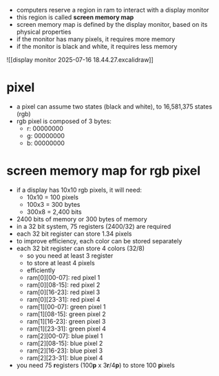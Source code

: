 - computers reserve a region in ram to interact with a display monitor
- this region is called **screen memory map**
- screen memory map is defined by the display monitor, based on its physical properties
- if the monitor has many pixels, it requires more memory
- if the monitor is black and white, it requires less memory

![[display monitor 2025-07-16 18.44.27.excalidraw]]

# pixel
- a pixel can assume two states (black and white), to 16,581,375 states (rgb)
- rgb pixel is composed of 3 bytes:
	- r: 00000000
	- g: 00000000
	- b: 00000000
# screen memory map for rgb pixel
- if a display has 10x10 rgb pixels, it will need:
	- 10x10 = 100 pixels
	- 100x3 = 300 bytes
	- 300x8 = 2,400 bits
- 2400 bits of memory or 300 bytes of memory
- in a 32 bit system, 75 registers (2400/32) are required
- each 32 bit register can store 1.34 pixels
- to improve efficiency, each color can be stored separately
- each 32 bit register can store 4 colors (32/8)
	- so you need at least 3 register
	- to store at least 4 pixels
	- efficiently
	- ram\[0]\[00-07]: red pixel 1
	- ram\[0]\[08-15]: red pixel 2
	- ram\[0]\[16-23]: red pixel 3
	- ram\[0]\[23-31]: red pixel 4
	- ram\[1]\[00-07]: green pixel 1
	- ram\[1]\[08-15]: green pixel 2
	- ram\[1]\[16-23]: green pixel 3
	- ram\[1]\[23-31]: green pixel 4
	- ram\[2]\[00-07]: blue pixel 1
	- ram\[2]\[08-15]: blue pixel 2
	- ram\[2]\[16-23]: blue pixel 3
	- ram\[2]\[23-31]: blue pixel 4
- you need 75 **r**egisters (100**p** x 3**r**/4**p**) to store 100 **p**ixels
